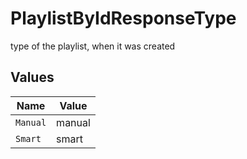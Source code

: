 # PlaylistByIdResponseType

type of the playlist, when it was created


## Values

| Name     | Value    |
| -------- | -------- |
| `Manual` | manual   |
| `Smart`  | smart    |